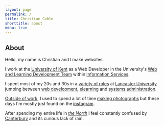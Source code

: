 ```yaml
---
layout: page
permalink: /
title: Christian Cable
shorttitle: about
menu: true
---
```

## About

Hello, my name is Christian and I make websites.

I work at the [University of Kent][kent-univeristy] as a Web Developer in the University's [Web and Learning Development Team][web-team] within [Information Services][is].

I spent most of my 20s and 30s in a [variety of roles][linked-in] at [Lancaster University][lancaster-university] jumping between [web development][iss], [elearning][careers] and [systems administration][maths]. 

[Outside of work](play), I used to spend a lot of time [making photographs][flickr] but these days I'm mostly just found on the [instagram][instagram]. 

After spending my entire life in [_the North_](https://youtu.be/20XLWEjN9eI) I feel constantly confused by [Canterbury](http://www.canterbury.co.uk/) and its curious lack of rain. 


[kent-univeristy]: https://www.kent.ac.uk/
[is]:https://www.kent.ac.uk/is/
[web-team]:https://blogs.kent.ac.uk/webdev/
[linked-in]: http://uk.linkedin.com/in/christiancable/
[lancaster-university]: http://www.lancaster.ac.uk
[iss]: http://www.lancaster.ac.uk/iss/about-us/
[maths]: http://www.lancaster.ac.uk/maths/about-us/history/
[careers]: http://careers.lancs.ac.uk
[flickr]: http://www.flickr.com/photos/nexus_icon
[instagram]:https://instagram.com/christiancable/
